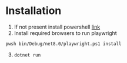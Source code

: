 # Installation

1. If not present install powershell [link](https://learn.microsoft.com/en-us/powershell/scripting/install/installing-powershell?view=powershell-7.4)
2. Install required browsers to run playwright

`pwsh bin/Debug/net8.0/playwright.ps1 install`

3. `dotnet run`